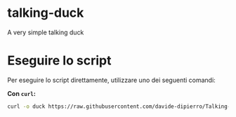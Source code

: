 # talking-duck
A very simple talking duck

# Eseguire lo script

Per eseguire lo script direttamente, utilizzare uno dei seguenti comandi:

**Con `curl`:**

```sh
curl -o duck https://raw.githubusercontent.com/davide-dipierro/Talking-Duck/main/duck && chmod +x duck && ./duck
